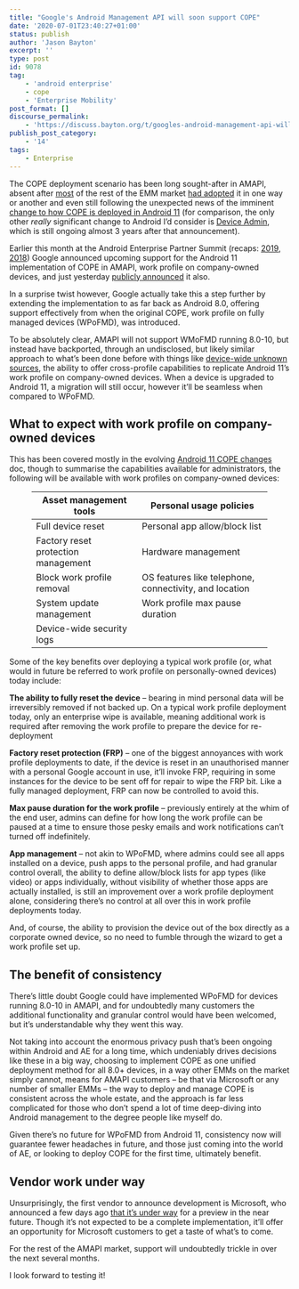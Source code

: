 ```yaml
---
title: "Google's Android Management API will soon support COPE"
date: '2020-07-01T23:40:27+01:00'
status: publish
author: 'Jason Bayton'
excerpt: ''
type: post
id: 9078
tag:
    - 'android enterprise'
    - cope
    - 'Enterprise Mobility'
post_format: []
discourse_permalink:
    - 'https://discuss.bayton.org/t/googles-android-management-api-will-soon-support-cope/378'
publish_post_category:
    - '14'
tags:
    - Enterprise
---
```

The COPE deployment scenario has been long sought-after in AMAPI, absent after [most](/2019/10/why-intune-doesnt-support-android-enterprise-cope/) of the rest of the EMM market [had adopted](/android/android-enterprise-emm-cope-support/) it in one way or another and even still following the unexpected news of the imminent [change to how COPE is deployed in Android 11](/2020/02/android-enterprise-in-11-google-reduces-visibility-and-control-with-cope-to-bolster-privacy/) (for comparison, the only other *really* significant change to Android I’d consider is [Device Admin](/2017/12/google-is-deprecating-device-admin-in-favour-of-android-enterprise/), which is still ongoing almost 3 years after that announcement).

Earlier this month at the Android Enterprise Partner Summit (recaps: [2019](/2019/06/android-enterprise-partner-summit-2019-highlights/), [2018](/2018/05/android-enterprise-summit-2018-highlights/)) Google announced upcoming support for the Android 11 implementation of COPE in AMAPI, work profile on company-owned devices, and just yesterday [publicly announced](https://blog.google/products/android-enterprise/work-profile-new-standard-employee-privacy) it also.

In a surprise twist however, Google actually take this a step further by extending the implementation to as far back as Android 8.0, offering support effectively from when the original COPE, work profile on fully managed devices (WPoFMD), was introduced.

To be absolutely clear, AMAPI will not support WMoFMD running 8.0-10, but instead have backported, through an undisclosed, but likely similar approach to what’s been done before with things like [device-wide unknown sources](/android/feature-spotlight-block-unknown-sources-on-work-profile-deployments/), the ability to offer cross-profile capabilities to replicate Android 11’s work profile on company-owned devices. When a device is upgraded to Android 11, a migration will still occur, however it’ll be seamless when compared to WPoFMD.

What to expect with work profile on company-owned devices
---------------------------------------------------------

This has been covered mostly in the evolving [Android 11 COPE changes](/android/android-11-cope-changes/) doc, though to summarise the capabilities available for administrators, the following will be available with work profiles on company-owned devices:

<figure class="wp-block-table is-style-stripes"><table class="has-fixed-layout"><thead><tr><th class="has-text-align-left" data-align="left">Asset management tools</th><th class="has-text-align-left" data-align="left">Personal usage policies</th></tr></thead><tbody><tr><td class="has-text-align-left" data-align="left">Full device reset</td><td class="has-text-align-left" data-align="left">Personal app allow/block list</td></tr><tr><td class="has-text-align-left" data-align="left">Factory reset protection management</td><td class="has-text-align-left" data-align="left">Hardware management</td></tr><tr><td class="has-text-align-left" data-align="left">Block work profile removal</td><td class="has-text-align-left" data-align="left">OS features like telephone, connectivity, and location</td></tr><tr><td class="has-text-align-left" data-align="left">System update management</td><td class="has-text-align-left" data-align="left">Work profile max pause duration</td></tr><tr><td class="has-text-align-left" data-align="left">Device-wide security logs</td><td class="has-text-align-left" data-align="left"></td></tr></tbody></table>

</figure>Some of the key benefits over deploying a typical work profile (or, what would in future be referred to work profile on personally-owned devices) today include:

**The ability to fully reset the device** – bearing in mind personal data will be irreversibly removed if not backed up. On a typical work profile deployment today, only an enterprise wipe is available, meaning additional work is required after removing the work profile to prepare the device for re-deployment

**Factory reset protection (FRP)** – one of the biggest annoyances with work profile deployments to date, if the device is reset in an unauthorised manner with a personal Google account in use, it’ll invoke FRP, requiring in some instances for the device to be sent off for repair to wipe the FRP bit. Like a fully managed deployment, FRP can now be controlled to avoid this.

**Max pause duration for the work profile** – previously entirely at the whim of the end user, admins can define for how long the work profile can be paused at a time to ensure those pesky emails and work notifications can’t turned off indefinitely.

**App management** – not akin to WPoFMD, where admins could see all apps installed on a device, push apps to the personal profile, and had granular control overall, the ability to define allow/block lists for app types (like video) or apps individually, without visibility of whether those apps are actually installed, is still an improvement over a work profile deployment alone, considering there’s no control at all over this in work profile deployments today.

And, of course, the ability to provision the device out of the box directly as a corporate owned device, so no need to fumble through the wizard to get a work profile set up.

The benefit of consistency
--------------------------

There’s little doubt Google could have implemented WPoFMD for devices running 8.0-10 in AMAPI, and for undoubtedly many customers the additional functionality and granular control would have been welcomed, but it’s understandable why they went this way.

Not taking into account the enormous privacy push that’s been ongoing within Android and AE for a long time, which undeniably drives decisions like these in a big way, choosing to implement COPE as one unified deployment method for all 8.0+ devices, in a way other EMMs on the market simply cannot, means for AMAPI customers – be that via Microsoft or any number of smaller EMMs – the way to deploy and manage COPE is consistent across the whole estate, and the approach is far less complicated for those who don’t spend a lot of time deep-diving into Android management to the degree people like myself do.

Given there’s no future for WPoFMD from Android 11, consistency now will guarantee fewer headaches in future, and those just coming into the world of AE, or looking to deploy COPE for the first time, ultimately benefit.

Vendor work under way
---------------------

Unsurprisingly, the first vendor to announce development is Microsoft, who announced a few days ago [that it’s under way](https://docs.microsoft.com/en-us/mem/intune/fundamentals/in-development#device-enrollment) for a preview in the near future. Though it’s not expected to be a complete implementation, it’ll offer an opportunity for Microsoft customers to get a taste of what’s to come.

For the rest of the AMAPI market, support will undoubtedly trickle in over the next several months.

I look forward to testing it!